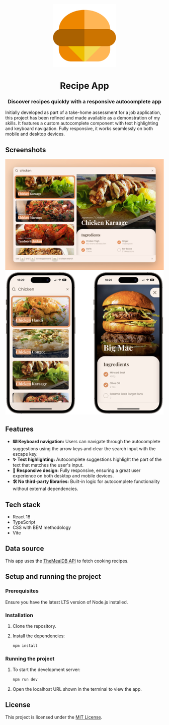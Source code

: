 <div align="center">
  <img src="public/favicon.svg" width="200" height="200" alt="Recipe App icon" />
  <h1 align="center">Recipe App</h1>
  <h3 align="center">Discover recipes quickly with a responsive autocomplete app</h3>
</div>

Initially developed as part of a take-home assessment for a job application, this project has been refined and made
available as a demonstration of my skills. It features a custom autocomplete component with text highlighting and
keyboard navigation. Fully responsive, it works seamlessly on both mobile and desktop devices.

## Screenshots

<div align="center">
  <img src="docs/screenshot-desktop.jpg" width="800" alt="Screenshot desktop" />
</div>

<div align="center">
  <img src="docs/screenshot-mobile.png" width="800" alt="Screenshot mobile" />
</div>

## Features

- **⌨️ Keyboard navigation:** Users can navigate through the autocomplete suggestions using the arrow keys and clear the
  search input with the escape key.
- **✨ Text highlighting:** Autocomplete suggestions highlight the part of the text that matches the user's input.
- **📱 Responsive design:** Fully responsive, ensuring a great user experience on both desktop and mobile devices.
- **🛠️ No third-party libraries:** Built-in logic for autocomplete functionality without external dependencies.

## Tech stack

- React 18
- TypeScript
- CSS with BEM methodology
- Vite

## Data source

This app uses the [TheMealDB API](https://www.themealdb.com/api.php) to fetch cooking recipes.

## Setup and running the project

### Prerequisites

Ensure you have the latest LTS version of Node.js installed.

### Installation

1. Clone the repository.

2. Install the dependencies:
    ```bash
    npm install
    ```

### Running the project

1. To start the development server:
   ```bash
   npm run dev
   ```

2. Open the localhost URL shown in the terminal to view the app.

## License

This project is licensed under the [MIT License](LICENSE).
